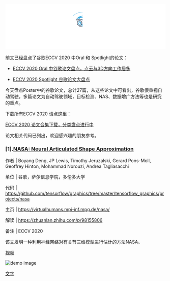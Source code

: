 <div align="center">
  <img src="Google/52CV.gif" width="600"/>
</div>

前文已经盘点了谷歌ECCV 2020 中Oral 和 Spotlight的论文：

- [ECCV 2020 Oral 中谷歌论文盘点，点云与3D方向工作居多](https://github.com/52CV/ECCV-2020-Papers/blob/master/Google-oral-papers.md)

- [ECCV 2020 Spotlight 谷歌论文大盘点](https://github.com/52CV/ECCV-2020-Papers/blob/master/Google-spotlight-papers.md)


今天盘点Poster中的谷歌论文，总计27篇，从这些论文中可看出，谷歌很重视自动驾驶，多篇论文为自动驾驶领域，目标检测、NAS、数据增广方法等也是研究的重点。


下载所有ECCV 2020 请点这里：

[ECCV 2020 论文合集下载，分类盘点进行中](http://mp.weixin.qq.com/s?__biz=MzUzODkxNzQzMw==&mid=2247485298&idx=1&sn=b63aab38c48baf6491996e286987d5d8&chksm=fad12824cda6a13203b393c15e96e1ad6ec0241a820c7ea537ed5cf52a74531b17df634f3dc8&scene=21#wechat_redirect)

论文相关代码已列出，欢迎感兴趣的朋友参考。


### [1].[NASA: Neural Articulated Shape Approximation](https://arxiv.org/abs/1912.03207)

作者 | Boyang Deng, JP Lewis, Timothy Jeruzalski, Gerard Pons-Moll, Geoffrey Hinton, Mohammad Norouzi, Andrea Tagliasacchi

单位 | 谷歌，萨尔信息学院，多伦多大学

代码 | https://github.com/tensorflow/graphics/tree/master/tensorflow_graphics/projects/nasa

主页 | https://virtualhumans.mpi-inf.mpg.de/nasa/

解读 | https://zhuanlan.zhihu.com/p/98155806

备注 | ECCV 2020 

该文发明一种利用神经网络对有关节三维模型进行估计的方法NASA。

[视频](https://v.qq.com/x/page/t3143wcjz8u.html)

![demo image](Google/.png)

[文字](链接)
